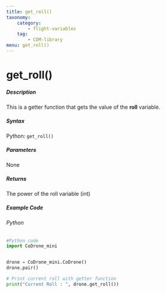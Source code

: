 ```yaml
---
title: get_roll()
taxonomy:
    category:
        - flight-variables
    tag:
        - CDM-library
menu: get_roll()
---
```


# get_roll()

##### Description

This is a getter function that gets the value of the **roll** variable.

##### Syntax
Python: ```get_roll()```

##### Parameters

None

##### Returns

The power of the roll variable (int)

##### Example Code
###### Python
```python
#Python code
import CoDrone_mini


drone = CoDrone_mini.CoDrone()
drone.pair()

# Print current roll with getter function
print("Current Roll : ", drone.get_roll())
```